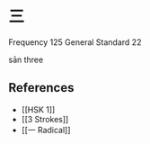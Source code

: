 # 三
Frequency 125
General Standard 22

sān
three

## References
- [[HSK 1]]
- [[3 Strokes]]
- [[一 Radical]]